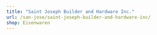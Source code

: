 ```yaml
---
title: "Saint Joseph Builder and Hardware Inc."
url: /san-jose/saint-joseph-builder-and-hardware-inc/
shop: Eisenwaren
---
```

